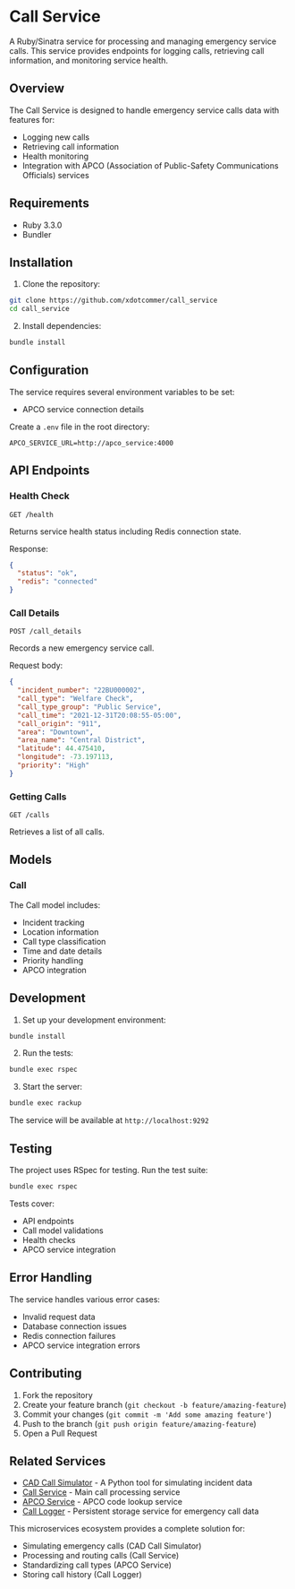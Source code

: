 # Call Service

A Ruby/Sinatra service for processing and managing emergency service calls. This service provides endpoints for logging calls, retrieving call information, and monitoring service health.

## Overview

The Call Service is designed to handle emergency service calls data with features for:
- Logging new calls
- Retrieving call information
- Health monitoring
- Integration with APCO (Association of Public-Safety Communications Officials) services

## Requirements

- Ruby 3.3.0
- Bundler

## Installation

1. Clone the repository:
```bash
git clone https://github.com/xdotcommer/call_service
cd call_service
```

2. Install dependencies:
```bash
bundle install
```

## Configuration

The service requires several environment variables to be set:
- APCO service connection details

Create a `.env` file in the root directory:
```env
APCO_SERVICE_URL=http://apco_service:4000
```

## API Endpoints

### Health Check
```http
GET /health
```
Returns service health status including Redis connection state.

Response:
```json
{
  "status": "ok",
  "redis": "connected"
}
```

### Call Details
```http
POST /call_details
```
Records a new emergency service call.

Request body:
```json
{
  "incident_number": "22BU000002",
  "call_type": "Welfare Check",
  "call_type_group": "Public Service",
  "call_time": "2021-12-31T20:08:55-05:00",
  "call_origin": "911",
  "area": "Downtown",
  "area_name": "Central District",
  "latitude": 44.475410,
  "longitude": -73.197113,
  "priority": "High"
}
```

### Getting Calls
```http
GET /calls
```
Retrieves a list of all calls.

## Models

### Call
The Call model includes:
- Incident tracking
- Location information
- Call type classification
- Time and date details
- Priority handling
- APCO integration

## Development

1. Set up your development environment:
```bash
bundle install
```

2. Run the tests:
```bash
bundle exec rspec
```

3. Start the server:
```bash
bundle exec rackup
```

The service will be available at `http://localhost:9292`

## Testing

The project uses RSpec for testing. Run the test suite:

```bash
bundle exec rspec
```

Tests cover:
- API endpoints
- Call model validations
- Health checks
- APCO service integration

## Error Handling

The service handles various error cases:
- Invalid request data
- Database connection issues
- Redis connection failures
- APCO service integration errors

## Contributing

1. Fork the repository
2. Create your feature branch (`git checkout -b feature/amazing-feature`)
3. Commit your changes (`git commit -m 'Add some amazing feature'`)
4. Push to the branch (`git push origin feature/amazing-feature`)
5. Open a Pull Request

## Related Services

- [CAD Call Simulator](https://github.com/xdotcommer/cad-call-simulator) - A Python tool for simulating incident data
- [Call Service](https://github.com/xdotcommer/call_service) - Main call processing service
- [APCO Service](https://github.com/xdotcommer/apco_incident_types_service) - APCO code lookup service
- [Call Logger](https://github.com/xdotcommer/call_logger) - Persistent storage service for emergency call data

This microservices ecosystem provides a complete solution for:
- Simulating emergency calls (CAD Call Simulator)
- Processing and routing calls (Call Service)
- Standardizing call types (APCO Service)
- Storing call history (Call Logger)
